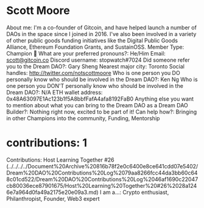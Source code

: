 # Scott Moore

About me: I'm a co-founder of Gitcoin, and have helped launch a number of DAOs in the space since I joined in 2016. I've also been involved in a variety of other public goods funding initiatives like the Digital Public Goods Alliance, Ethereum Foundation Grants, and SustainOSS.
Member Type: Champion 🙌
What are your preferred pronouns?: He/Him
Email: scott@gitcoin.co
Discord username: stopwatch#7024
Did someone refer you to the Dream DAO?: Gary Sheng
Nearest major city: Toronto
Social handles: http://twitter.com/notscottmoore
Who is one person you DO personally know who should be involved in the Dream DAO?: Ken Ng
Who is one person you DON'T personally know who should be involved in the Dream DAO?: N/A
ETH wallet address: 0x48A63097E1Ac123b1f5A8bbfFafA4afa8192FaB0
Anything else you want to mention about what you can bring to the Dream DAO as a Dream DAO Builder?: Nothing right now, excited to be part of it!
Can help how?: Bringing in other Champions into the community, Funding, Mentorship
# contributions: 1
Contributions: Host Learning Together #26 (../../../../Document%20Archive%20816b78f2e0c6400e8ce641cdd07e5402/Dream%20DAO%20Contributions%20Log%2079aa8266fcc44da3bb60c648c01cd522/Dream%20DAO%20Contributions%20Log%2046af1690c22047cb80036ece87901675/Host%20Learning%20Together%20#26%2028a1246e7a964d0fa49a2175e20e09a3.md)
I am a...: Crypto enthusiast, Philanthropist, Founder, Web3 expert